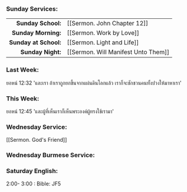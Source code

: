 ### Sunday Services:

|                       |                                     |
| --------------------: | :---------------------------------- |
|    **Sunday School:** | [[Sermon. John Chapter 12]]         |
|   **Sunday Morning:** | [[Sermon. Work by Love]]            |
| **Sunday at School:** | [[Sermon. Light and Life]]          |
|     **Sunday Night:** | [[Sermon. Will Manifest Unto Them]] |

### Last Week:

ยอหน์ 12:32 'และเรา ถ้าเราถูกยกขึ้นจากแผ่นดินโลกแล้ว เราก็จะชักชวนคนทั้งปวงให้มาหาเรา'

### This Week:

ยอหน์ 12:45 'และผู้ที่เห็นเราก็เห็นพระองค์ผู้ทรงใช้เรามา'

### Wednesday Service:

[[Sermon. God's Friend]]

### Wednesday Burmese Service:

### Saturday English:

2:00- 3:00 : Bible: JF5
